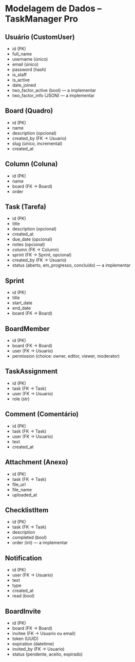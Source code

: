 # Modelagem de Dados – TaskManager Pro

## Usuário (CustomUser)
- id (PK)
- full_name
- username (único)
- email (único)
- password (hash)
- is_staff
- is_active
- date_joined
- two_factor_active (bool) — a implementar
- two_factor_info (JSON) — a implementar

## Board (Quadro)
- id (PK)
- name
- description (opcional)
- created_by (FK → Usuario)
- slug (único, incremental)
- created_at

## Column (Coluna)
- id (PK)
- name
- board (FK → Board)
- order

## Task (Tarefa)
- id (PK)
- title
- description (opcional)
- created_at
- due_date (opcional)
- notes (opcional)
- column (FK → Column)
- sprint (FK → Sprint, opcional)
- created_by (FK → Usuario)
- status (aberto, em_progresso, concluído) — a implementar

## Sprint
- id (PK)
- title
- start_date
- end_date
- board (FK → Board)

## BoardMember
- id (PK)
- board (FK → Board)
- user (FK → Usuario)
- permission (choice: owner, editor, viewer, moderator)

## TaskAssignment
- id (PK)
- task (FK → Task)
- user (FK → Usuario)
- role (str)

## Comment (Comentário)
- id (PK)
- task (FK → Task)
- user (FK → Usuario)
- text
- created_at

## Attachment (Anexo)
- id (PK)
- task (FK → Task)
- file_url
- file_name
- uploaded_at

## ChecklistItem
- id (PK)
- task (FK → Task)
- description
- completed (bool)
- order (int) — a implementar

## Notification
- id (PK)
- user (FK → Usuario)
- text
- type
- created_at
- read (bool)

## BoardInvite
- id (PK)
- board (FK → Board)
- invitee (FK → Usuario ou email)
- token (UUID)
- expiration (datetime)
- invited_by (FK → Usuario)
- status (pendente, aceito, expirado)
